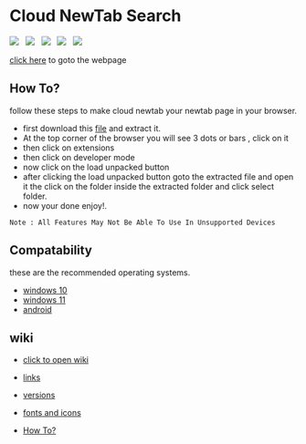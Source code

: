 # Cloud NewTab Search

<a href="https://github.com/CloudGlitch"><img src="https://badgen.net/badge/Created By/CloudGlitch/blue?icon=github"></a>&nbsp;&nbsp;&nbsp;<a href="https://github.com/CloudGlitch/NewTabSearch/releases"><img src="https://badgen.net/badge/Version/v1.9/green?icon=github"></a>&nbsp;&nbsp;&nbsp;<img src="https://badgen.net/badge/Made With/HTML/orange?icon=github">&nbsp;&nbsp;&nbsp;<img src="https://badgen.net/badge/Made With/CSS/blue?icon=github">&nbsp;&nbsp;&nbsp;<img src="https://badgen.net/badge/Made With/Javascript/yellow?icon=github">
  
<a href="https://bit.ly/cgnewtab">click here</a> to goto the webpage

## How To?

follow these steps to make cloud newtab your newtab page in your browser.

- first download this <a href="https://github.com/CloudGlitch/NewTabSearch.git">file</a> and extract it.
- At the top corner of the browser you will see 3 dots or bars , click on it
- then click on extensions
- then click on developer mode
- now click on the load unpacked button
- after clicking the load unpacked button goto the extracted file and open it the click on the folder inside the extracted folder and click select folder.
- now your done enjoy!.

`Note : All Features May Not Be Able To Use In Unsupported Devices`

## Compatability 

these are the recommended operating systems.
- <a href="https://www.microsoft.com/en-in/windows/get-windows-10">windows 10</a>
- <a href="https://www.microsoft.com/en-in/windows/get-windows-11">windows 11</a>
- <a href="https://www.android.com/">android</a>


## wiki
-  <a href="https://github.com/CloudGlitch/NewTabSearch/wiki">click to open wiki</a>
 
-  <a href="https://github.com/CloudGlitch/NewTabSearch/wiki#links">links</a>
 
-  <a href="https://github.com/CloudGlitch/NewTabSearch/wiki#versions">versions</a>
 
-  <a href="https://github.com/CloudGlitch/NewTabSearch/wiki#fonts-and-icons">fonts and icons</a>

-  <a href="https://github.com/CloudGlitch/NewTabSearch/wiki/How-To%3F">How To?</a>
